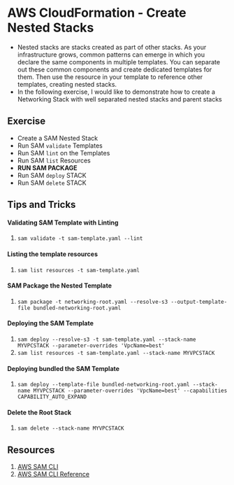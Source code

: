 # AWS CloudFormation - Create Nested Stacks
- Nested stacks are stacks created as part of other stacks. As your infrastructure grows, common patterns can emerge in which you declare the same components in multiple templates. You can separate out these common components and create dedicated templates for them. Then use the resource in your template to reference other templates, creating nested stacks.
- In the following exercise, I would like to demonstrate how to create a Networking Stack with well separated nested stacks and parent stacks

## Exercise
- Create a SAM Nested Stack
- Run SAM `validate` Templates
- Run SAM `lint` on the Templates
- Run SAM `list` Resources
- __RUN SAM PACKAGE__
- Run SAM `deploy` STACK
- Run SAM `delete` STACK

## Tips and Tricks
#### Validating SAM Template with Linting
1. `sam validate -t sam-template.yaml --lint`

#### Listing the template resources
1. `sam list resources -t sam-template.yaml `

#### SAM Package the Nested Template
1. `sam package -t networking-root.yaml --resolve-s3 --output-template-file bundled-networking-root.yaml`

#### Deploying the SAM Template
1. `sam deploy --resolve-s3 -t sam-template.yaml --stack-name MYVPCSTACK --parameter-overrides 'VpcName=best'`
1. `sam list resources -t sam-template.yaml --stack-name MYVPCSTACK`

#### Deploying bundled the SAM Template
1. `sam deploy --template-file bundled-networking-root.yaml --stack-name MYVPCSTACK --parameter-overrides 'VpcName=best' --capabilities CAPABILITY_AUTO_EXPAND`

#### Delete the Root Stack
1. `sam delete --stack-name MYVPCSTACK`

## Resources
1. [AWS SAM CLI](https://docs.aws.amazon.com/serverless-application-model/latest/developerguide/what-is-sam.html)
1. [AWS SAM CLI Reference](https://docs.aws.amazon.com/serverless-application-model/latest/developerguide/serverless-sam-cli-command-reference.html)
